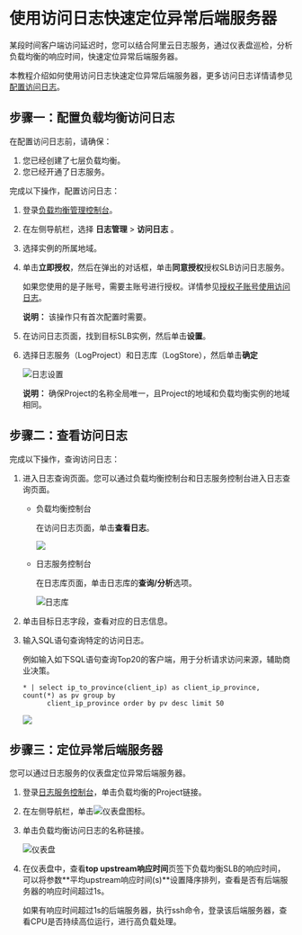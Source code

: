 # 使用访问日志快速定位异常后端服务器

某段时间客户端访问延迟时，您可以结合阿里云日志服务，通过仪表盘巡检，分析负载均衡的响应时间，快速定位异常后端服务器。

本教程介绍如何使用访问日志快速定位异常后端服务器，更多访问日志详情请参见[配置访问日志](/cn.zh-CN/传统型负载均衡CLB/CLB用户指南/日志管理/访问日志/配置访问日志.md)。

## 步骤一：配置负载均衡访问日志

在配置访问日志前，请确保：

1.  您已经创建了七层负载均衡。
2.  您已经开通了日志服务。

完成以下操作，配置访问日志：

1.  登录[负载均衡管理控制台](https://slb.console.aliyun.com)。
2.  在左侧导航栏，选择 **日志管理** \> **访问日志** 。
3.  选择实例的所属地域。
4.  单击**立即授权**，然后在弹出的对话框，单击**同意授权**授权SLB访问日志服务。

    如果您使用的是子账号，需要主账号进行授权。详情参见[授权子账号使用访问日志](/cn.zh-CN/传统型负载均衡CLB/CLB用户指南/日志管理/访问日志/授权子账号使用访问日志.md)。

    **说明：** 该操作只有首次配置时需要。

5.  在访问日志页面，找到目标SLB实例，然后单击**设置**。
6.  选择日志服务（LogProject）和日志库（LogStore），然后单击**确定**

    ![日志设置](https://static-aliyun-doc.oss-accelerate.aliyuncs.com/assets/img/zh-CN/3714029951/p146832.png)

    **说明：** 确保Project的名称全局唯一，且Project的地域和负载均衡实例的地域相同。


## 步骤二：查看访问日志

完成以下操作，查询访问日志：

1.  进入日志查询页面。您可以通过负载均衡控制台和日志服务控制台进入日志查询页面。
    -   负载均衡控制台

        在访问日志页面，单击**查看日志**。

        ![](https://static-aliyun-doc.oss-accelerate.aliyuncs.com/assets/img/zh-CN/4714029951/p7479.png)

    -   日志服务控制台

        在日志库页面，单击日志库的**查询/分析**选项。

        ![日志库](https://static-aliyun-doc.oss-accelerate.aliyuncs.com/assets/img/zh-CN/4714029951/p146841.png)

2.  单击目标日志字段，查看对应的日志信息。
3.  输入SQL语句查询特定的访问日志。

    例如输入如下SQL语句查询Top20的客户端，用于分析请求访问来源，辅助商业决策。

    ```
    * | select ip_to_province(client_ip) as client_ip_province, count(*) as pv group by
          client_ip_province order by pv desc limit 50
    ```

    ![](https://static-aliyun-doc.oss-accelerate.aliyuncs.com/assets/img/zh-CN/4714029951/p2494.png)


## 步骤三：定位异常后端服务器

您可以通过日志服务的仪表盘定位异常后端服务器。

1.  登录[日志服务控制台](https://sls.console.aliyun.com)，单击负载均衡的Project链接。
2.  在左侧导航栏，单击![仪表盘图标](https://static-aliyun-doc.oss-accelerate.aliyuncs.com/assets/img/zh-CN/4714029951/p146875.png)。
3.  单击负载均衡访问日志的名称链接。

    ![仪表盘](https://static-aliyun-doc.oss-accelerate.aliyuncs.com/assets/img/zh-CN/4714029951/p146876.png)

4.  在仪表盘中，查看**top upstream响应时间**页签下负载均衡SLB的响应时间，可以将参数**平均upstream响应时间\(s\)**设置降序排列，查看是否有后端服务器的响应时间超过1s。

    如果有响应时间超过1s的后端服务器，执行ssh命令，登录该后端服务器，查看CPU是否持续高位运行，进行高负载处理。


